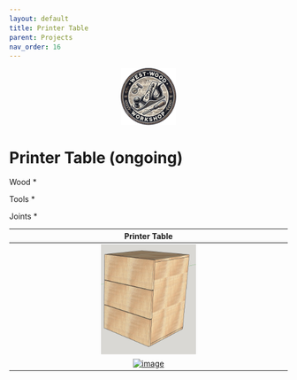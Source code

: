 ```yaml
---
layout: default
title: Printer Table
parent: Projects
nav_order: 16
---
```

<p align="center"> <img src="../media/www_logo.png" width="20%" height="20%"/> </p>

# Printer Table (ongoing)

Wood
* 

Tools
* 


Joints
* 


|                                                            Printer Table                                                             |
|:------------------------------------------------------------------------------------------------------------------------------------:|
|    [<img alt="image" height="35%" src="/media/printertable.jpg" width="35%"/>](https://garlatti.github.io/media/printertable.jpg)    | 
| [<img alt="image" height="25%" src="/media/sprintertable_2.jpg" width="25%"/>](https://garlatti.github.io/media/sprintertable_2.jpg) | 